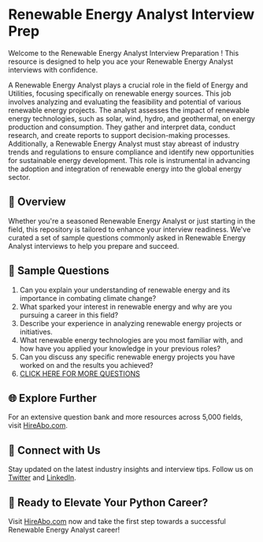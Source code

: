 # Renewable Energy Analyst Interview Prep

Welcome to the Renewable Energy Analyst Interview Preparation ! This resource is designed to help you ace your Renewable Energy Analyst interviews with confidence.

A Renewable Energy Analyst plays a crucial role in the field of Energy and Utilities, focusing specifically on renewable energy sources. This job involves analyzing and evaluating the feasibility and potential of various renewable energy projects. The analyst assesses the impact of renewable energy technologies, such as solar, wind, hydro, and geothermal, on energy production and consumption. They gather and interpret data, conduct research, and create reports to support decision-making processes. Additionally, a Renewable Energy Analyst must stay abreast of industry trends and regulations to ensure compliance and identify new opportunities for sustainable energy development. This role is instrumental in advancing the adoption and integration of renewable energy into the global energy sector.

## 🚀 Overview

Whether you're a seasoned Renewable Energy Analyst or just starting in the field, this repository is tailored to enhance your interview readiness. We've curated a set of sample questions commonly asked in Renewable Energy Analyst interviews to help you prepare and succeed.

## 📝 Sample Questions

1. Can you explain your understanding of renewable energy and its importance in combating climate change?
2. What sparked your interest in renewable energy and why are you pursuing a career in this field?
3. Describe your experience in analyzing renewable energy projects or initiatives.
4. What renewable energy technologies are you most familiar with, and how have you applied your knowledge in your previous roles?
5. Can you discuss any specific renewable energy projects you have worked on and the results you achieved?
6. [CLICK HERE FOR MORE QUESTIONS](https://hireabo.com/job/20_0_3/Renewable%20Energy%20Analyst)

## 🌐 Explore Further

For an extensive question bank and more resources across 5,000 fields, visit [HireAbo.com](https://www.hireabo.com).

## 📱 Connect with Us

Stay updated on the latest industry insights and interview tips. Follow us on [Twitter](https://twitter.com/hireabo) and [LinkedIn](https://www.linkedin.com/in/hire-abo-3609972a8/).

## 🚀 Ready to Elevate Your Python Career?

Visit [HireAbo.com](https://www.hireabo.com) now and take the first step towards a successful Renewable Energy Analyst career!